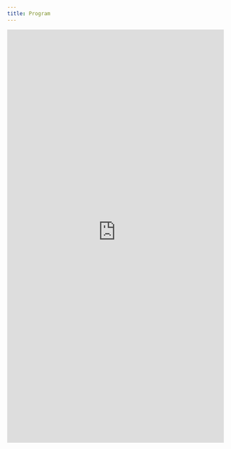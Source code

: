 ```yaml
---
title: Program
---
```


<embed src="https://kthsummerschool.github.io/assets/files/KTHSummerSchoolProgram.pdf" type="application/pdf" style="width:100%; height:100vw;" />
